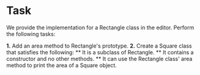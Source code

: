 # Task

We provide the implementation for a Rectangle class in the editor. Perform the following tasks:

**1.** Add an area method to Rectangle's prototype.
**2.** Create a Square class that satisfies the following:
** It is a subclass of Rectangle.
** It contains a constructor and no other methods.
** It can use the Rectangle class' area method to print the area of a Square object.
